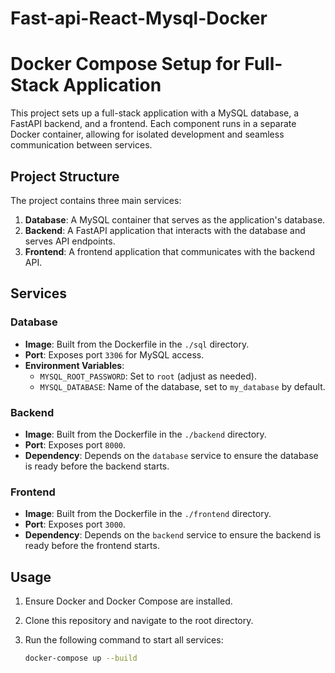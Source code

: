 ﻿# Fast-api-React-Mysql-Docker
 # Docker Compose Setup for Full-Stack Application

This project sets up a full-stack application with a MySQL database, a FastAPI backend, and a frontend. Each component runs in a separate Docker container, allowing for isolated development and seamless communication between services.

## Project Structure

The project contains three main services:

1. **Database**: A MySQL container that serves as the application's database.
2. **Backend**: A FastAPI application that interacts with the database and serves API endpoints.
3. **Frontend**: A frontend application that communicates with the backend API.

## Services

### Database

- **Image**: Built from the Dockerfile in the `./sql` directory.
- **Port**: Exposes port `3306` for MySQL access.
- **Environment Variables**:
  - `MYSQL_ROOT_PASSWORD`: Set to `root` (adjust as needed).
  - `MYSQL_DATABASE`: Name of the database, set to `my_database` by default.

### Backend

- **Image**: Built from the Dockerfile in the `./backend` directory.
- **Port**: Exposes port `8000`.
- **Dependency**: Depends on the `database` service to ensure the database is ready before the backend starts.

### Frontend

- **Image**: Built from the Dockerfile in the `./frontend` directory.
- **Port**: Exposes port `3000`.
- **Dependency**: Depends on the `backend` service to ensure the backend is ready before the frontend starts.

## Usage

1. Ensure Docker and Docker Compose are installed.
2. Clone this repository and navigate to the root directory.
3. Run the following command to start all services:

   ```bash
   docker-compose up --build

